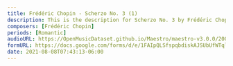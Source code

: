 ```yaml
---
title: Frédéric Chopin - Scherzo No. 3 (1)
description: This is the description for Scherzo No. 3 by Frédéric Chopin
composers: [Frédéric Chopin]
periods: [Romantic]
audioURL: https://OpenMusicDataset.github.io/Maestro/maestro-v3.0.0/2006/MIDI-Unprocessed_01_R1_2006_01-09_ORIG_MID--AUDIO_01_R1_2006_05_Track05_wav.midi
formURL: https://docs.google.com/forms/d/e/1FAIpQLSfspqbdiskAJSUbUfWTql3GUYMb1ERQic3LJLaOH_lbIUy2NQ/viewform
date: 2021-08-08T07:43:13-06:00
---
```

